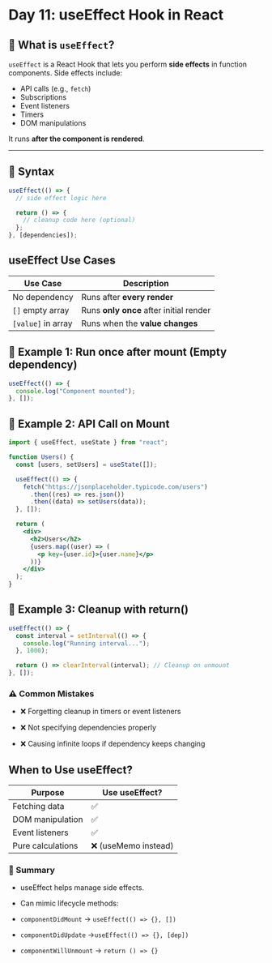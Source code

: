 # Day 11: useEffect Hook in React

## 📌 What is `useEffect`?

`useEffect` is a React Hook that lets you perform **side effects** in function components. Side effects include:

- API calls (e.g., `fetch`)
- Subscriptions
- Event listeners
- Timers
- DOM manipulations

It runs **after the component is rendered**.

---

## 🧠 Syntax

```js
useEffect(() => {
  // side effect logic here

  return () => {
    // cleanup code here (optional)
  };
}, [dependencies]);
```

## useEffect Use Cases

| Use Case           | Description                             |
| ------------------ | --------------------------------------- |
| No dependency      | Runs after **every render**             |
| `[]` empty array   | Runs **only once** after initial render |
| `[value]` in array | Runs when the **value changes**         |

## 🚀 Example 1: Run once after mount (Empty dependency)

```js
useEffect(() => {
  console.log("Component mounted");
}, []);
```

## 🚀 Example 2: API Call on Mount

```jsx
import { useEffect, useState } from "react";

function Users() {
  const [users, setUsers] = useState([]);

  useEffect(() => {
    fetch("https://jsonplaceholder.typicode.com/users")
      .then((res) => res.json())
      .then((data) => setUsers(data));
  }, []);

  return (
    <div>
      <h2>Users</h2>
      {users.map((user) => (
        <p key={user.id}>{user.name}</p>
      ))}
    </div>
  );
}
```

## 🚀 Example 3: Cleanup with return()

```js
useEffect(() => {
  const interval = setInterval(() => {
    console.log("Running interval...");
  }, 1000);

  return () => clearInterval(interval); // Cleanup on unmount
}, []);
```

### ⚠️ Common Mistakes

- ❌ Forgetting cleanup in timers or event listeners

- ❌ Not specifying dependencies properly

- ❌ Causing infinite loops if dependency keeps changing

## When to Use useEffect?

| Purpose           | Use useEffect?       |
| ----------------- | -------------------- |
| Fetching data     | ✅                   |
| DOM manipulation  | ✅                   |
| Event listeners   | ✅                   |
| Pure calculations | ❌ (useMemo instead) |

### 🎯 Summary

- useEffect helps manage side effects.

- Can mimic lifecycle methods:

- `componentDidMount` → `useEffect(() => {}, [])`

- `componentDidUpdate` →`useEffect(() => {}, [dep])`
- `componentWillUnmount` → `return () => {}`
